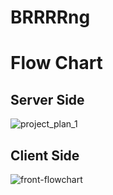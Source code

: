 # BRRRRng

# Flow Chart
## Server Side
![project_plan_1](https://user-images.githubusercontent.com/9318975/130405377-820d21c8-1334-4d5f-9ee9-f8f33554f2dc.jpg)

## Client Side
![front-flowchart](https://user-images.githubusercontent.com/75926861/130408977-2d5d3bc8-3910-429e-85bf-7916edcfad68.jpg)
